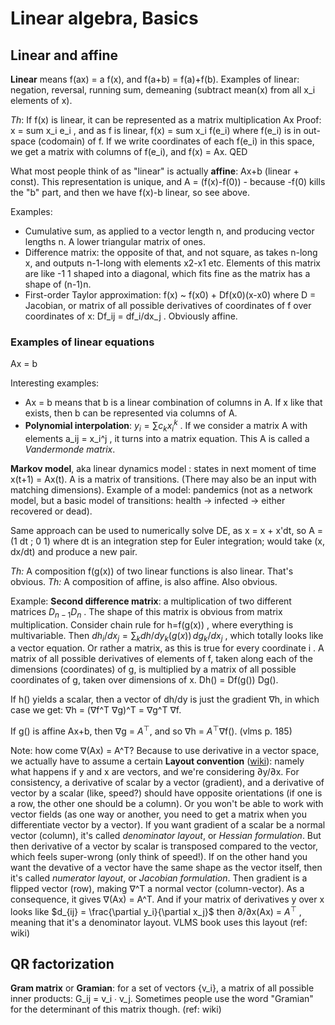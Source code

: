 # Linear algebra, Basics

## Linear and affine

**Linear** means f(ax) = a f(x), and f(a+b) = f(a)+f(b). Examples of linear: negation, reversal, running sum, demeaning (subtract mean(x) from all x_i elements of x).

*Th*: If f(x) is linear, it can be represented as a matrix multiplication Ax
Proof: x = sum x_i e_i , and as f is linear, f(x) = sum x_i f(e_i) where f(e_i) is in out-space (codomain) of f. If we write coordinates of each f(e_i) in this space, we get a matrix with columns of f(e_i), and f(x) = Ax. QED 

What most people think of as "linear" is actually **affine**: Ax+b (linear + const). This representation is unique, and A = (f(x)-f(0)) - because -f(0) kills the "b" part, and then we have f(x)-b linear, so see above.

Examples:
* Cumulative sum, as applied to a vector length n, and producing vector lengths n. A lower triangular matrix of ones.
* Difference matrix: the opposite of that, and not square, as takes n-long x, and outputs n-1-long with elements x2-x1 etc. Elements of this matrix are like -1 1 shaped into a diagonal, which fits fine as the matrix has a shape of (n-1)n.
* First-order Taylor approximation: f(x) ~ f(x0) + Df(x0)(x-x0) where D = Jacobian, or matrix of all possible derivatives of coordinates of f over coordinates of x: Df_ij = df_i/dx_j . Obviously affine.

### Examples of linear equations
Ax = b

Interesting examples:
* Ax = b means that b is a linear combination of columns in A. If x like that exists, then b can be represented via columns of A.
* **Polynomial interpolation**: $y_i = \sum c_k x_i^k$ . If we consider a matrix A with elements a_ij = x_i^j , it turns into a matrix equation. This A is called a *Vandermonde matrix*.

**Markov model**, aka linear dynamics model : states in next moment of time x(t+1) = Ax(t). A is a matrix of transitions. (There may also be an input with matching dimensions). Example of a model: pandemics (not as a network model, but a basic model of transitions: health -> infected -> either recovered or dead).

Same approach can be used to numerically solve DE, as x = x + x'dt, so A = (1 dt ; 0 1) where dt is an integration step for Euler integration; would take (x, dx/dt) and produce a new pair.

_Th:_ A composition f(g(x)) of two linear functions is also linear. That's obvious.
_Th:_ A composition of affine, is also affine. Also obvious.

Example: **Second difference matrix**: a multiplication of two different matrices $D_{n-1}D_n$ . The shape of this matrix is obvious from matrix multiplication. Consider chain rule for h=f(g(x)) , where everything is multivariable. Then $dh_i/dx_j =  \sum_k dh/dy_k (g(x)) \, dg_k/dx_j$ , which totally looks like a vector equation. Or rather a matrix, as this is true for every coordinate i . A matrix of all possible derivatives of elements of f, taken along each of the dimensions (coordinates) of g, is multiplied by a matrix of all possible coordinates of g, taken over dimensions of x. Dh() = Df(g()) Dg().

If h() yields a scalar, then a vector of dh/dy is just the gradient ∇h, in which case we get:
∇h = (∇f^T ∇g)^T = ∇g^T ∇f.

If g() is affine Ax+b, then ∇g = $A^\top$, and so ∇h = $A^\top$∇f(). (vlms p. 185)

Note: how come ∇(Ax) = A^T? Because to use derivative in a vector space, we actually have to assume a certain **Layout convention** ([wiki](https://en.wikipedia.org/wiki/Matrix_calculus#Layout_conventions)): namely what happens if y and x are vectors, and we're considering ∂y/∂x. For consistency, a derivative of scalar by a vector (gradient), and a derivative of vector by a scalar (like, speed?) should have opposite orientations (if one is a row, the other one should be a column). Or you won't be able to work with vector fields (as one way or another, you need to get a matrix when you differentiate vector by a vector). If you want gradient of a scalar be a normal vector (column), it's called _denominator layout_, or _Hessian formulation_. But then derivative of a vector by scalar is transposed compared to the vector, which feels super-wrong (only think of speed!). If on the other hand you want the devative of a vector have the same shape as the vector itself, then it's called _numerator layout_, or _Jacobian formulation_. Then gradient is a flipped vector (row), making  ∇^T a normal vector (column-vector). As a consequence, it gives ∇(Ax) = A^T. And if your matrix of derivatives y over x looks like $d_{ij} = \frac{\partial y_i}{\partial x_j}$ then ∂/∂x(Ax) = $A^\top$ , meaning that it's a denominator layout. VLMS book uses this layout (ref: wiki)

## QR factorization

**Gram matrix** or **Gramian**: for a set of vectors {v_i}, a matrix of all possible inner products: G_ij = v_i ∙ v_j. Sometimes people use the word "Gramian" for the determinant of this matrix though. (ref: wiki)
